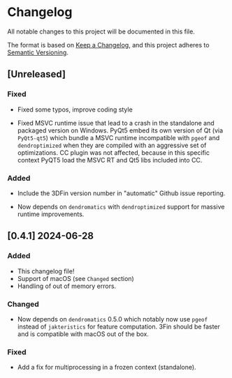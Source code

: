 # Changelog

All notable changes to this project will be documented in this file.

The format is based on [Keep a Changelog](https://keepachangelog.com/en/1.1.0/),
and this project adheres to [Semantic Versioning](https://semver.org/spec/v2.0.0.html).


## [Unreleased]

### Fixed

- Fixed some typos, improve coding style

- Fixed MSVC runtime issue that lead to a crash in the standalone and packaged version on Windows.
  PyQt5 embed its own version of Qt (via `PyQt5-qt5`) which bundle a MSVC runtime incompatible with 
  `pgeof` and `dendroptimized` when they are compiled with an aggressive set of optimizations.
  CC plugin was not affected, because in this specific context PyQT5 load the MSVC RT and Qt5 libs 
  included into CC.

### Added

- Include the 3DFin version number in "automatic" Github issue reporting.

- Now depends on `dendromatics` with `dendroptimized` support for massive runtime improvements.

## [0.4.1]  2024-06-28

### Added

- This changelog file!
- Support of macOS (see `Changed` section)
- Handling of out of memory errors.

### Changed

- Now depends on `dendromatics` 0.5.0 which notably now use `pgeof` instead of `jakteristics` for feature computation.
  3Fin should be faster and is compatible with macOS out of the box.

### Fixed

- Add a fix for multiprocessing in a frozen context (standalone).
